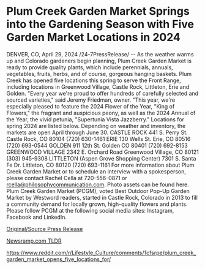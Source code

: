 # Plum Creek Garden Market Springs into the Gardening Season with Five Garden Market Locations in 2024

DENVER, CO, April 29, 2024 /24-7PressRelease/ -- As the weather warms up and Colorado gardeners begin planning, Plum Creek Garden Market is ready to provide quality plants, which include perennials, annuals, vegetables, fruits, herbs, and of course, gorgeous hanging baskets. Plum Creek has opened five locations this spring to serve the Front Range, including locations in Greenwood Village, Castle Rock, Littleton, Erie and Golden.   "Every year we're proud to offer hundreds of carefully selected and sourced varieties," said Jeremy Friedman, owner. "This year, we're especially pleased to feature the 2024 Flower of the Year, "King of Flowers," the fragrant and auspicious peony, as well as the 2024 Annual of the Year, the vivid petunia, "Supertunia Vista Jazzberry."  Locations for spring 2024 are listed below. Depending on weather and inventory, the markets are open April through June 30.   CASTLE ROCK 441 S. Perry St. Castle Rock, CO 80104 (720) 630-1461  ERIE  130 Wells St.  Erie, CO 80516 (720) 693-0544  GOLDEN  911 12th St. Golden CO 80401 (720) 692-8153  GREENWOOD VILLAGE  2342 E. Orchard Road Greenwood Village, CO 80121 (303) 945-9308  LITTLETON (Aspen Grove Shopping Center)  7301 S. Santa Fe Dr.  Littleton, CO 80120 (720) 693-1161  For more information about Plum Creek Garden Market or to schedule an interview with a spokesperson, please contact Rachel Cella at 720-556-0871 or rcella@philosophycommunication.com. Photo assets can be found here.  Plum Creek Garden Market (PCGM), voted Best Outdoor Pop-Up Garden Market by Westword readers, started in Castle Rock, Colorado in 2013 to fill a community demand for locally grown, high-quality flowers and plants. Please follow PCGM at the following social media sites: Instagram, Facebook and LinkedIn. 

[Original/Source Press Release](https://www.24-7pressrelease.com/press-release/510462/plum-creek-garden-market-springs-into-the-gardening-season-with-five-garden-market-locations-in-2024)
                    

[Newsramp.com TLDR](None) 

https://www.reddit.com/r/Lifestyle_Culture/comments/1cfsrpe/plum_creek_garden_market_opens_five_locations_for/